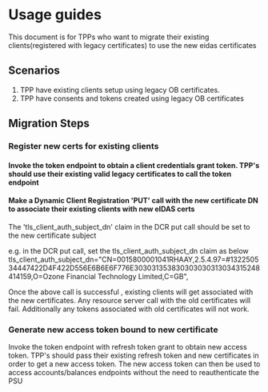# Usage guides

This document is for TPPs who want to migrate their existing clients(registered with legacy certificates) to use the new eidas certificates


## Scenarios

1) TPP have existing clients setup using legacy OB certificates.
2) TPP have consents and tokens created using legacy OB certificates

## Migration Steps

### Register new certs for existing clients

#### Invoke the token endpoint to obtain a client credentials grant token. TPP's should use their existing valid legacy certificates to call the token endpoint 

#### Make a Dynamic Client Registration 'PUT' call with the new certificate DN to associate their existing clients with new eIDAS certs
The 'tls_client_auth_subject_dn' claim in the DCR put call should be set to the new certificate subject

e.g. in the DCR put call, set the tls_client_auth_subject_dn claim as below
tls_client_auth_subject_dn="CN=0015800001041RHAAY,2.5.4.97=#132250534447422D4F422D556E6B6E6F776E303031353830303030313034315248414159,O=Ozone Financial Technology Limited,C=GB",

Once the above call is successful , existing clients will get associated with the new certificates.
Any resource server call with the old certificates will fail.
Additionally any tokens associated with old certificates will not work.

### Generate new access token bound to new certificate
Invoke the token endpoint with refresh token grant to obtain new access token. TPP's should pass their existing refresh token and new certificates in order to get a new access token.
The new access token can then be used to access accounts/balances endpoints without the need to reauthenticate the PSU